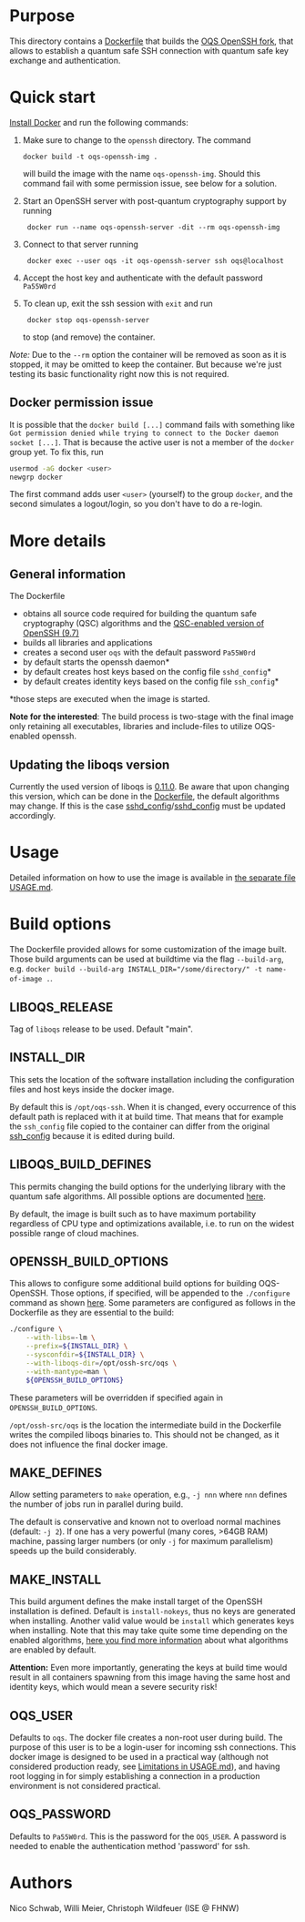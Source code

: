 # Purpose 

This directory contains a [Dockerfile](Dockerfile) that builds the [OQS OpenSSH fork](https://github.com/open-quantum-safe/openssh), that allows to establish a quantum safe SSH connection with quantum safe key exchange and authentication.

# Quick start

[Install Docker](https://docs.docker.com/install) and run the following commands:

1. Make sure to change to the `openssh` directory. The command

       docker build -t oqs-openssh-img .

   will build the image with the name `oqs-openssh-img`. Should this command fail with some permission issue, see below for a solution.

2. Start an OpenSSH server with post-quantum cryptography support by running

        docker run --name oqs-openssh-server -dit --rm oqs-openssh-img

3. Connect to that server running

        docker exec --user oqs -it oqs-openssh-server ssh oqs@localhost

4. Accept the host key and authenticate with the default password `Pa55W0rd`

5. To clean up, exit the ssh session with `exit` and run

        docker stop oqs-openssh-server

   to stop (and remove) the container.

*Note:* Due to the `--rm` option the container will be removed as soon as it is stopped, it may be omitted to keep the container. But because we're just testing its basic functionality right now this is not required.

## Docker permission issue

It is possible that the `docker build [...]` command fails with something like `Got permission denied while trying to connect to the Docker daemon socket [...]`. That is because the active user is not a member of the `docker` group yet. To fix this, run
```bash
usermod -aG docker <user>
newgrp docker
```
The first command adds user `<user>` (yourself) to the group `docker`, and the second simulates a logout/login, so you don't have to do a re-login.

# More details

## General information

The Dockerfile 
- obtains all source code required for building the quantum safe cryptography (QSC) algorithms and the [QSC-enabled version of OpenSSH (9.7)](https://github.com/open-quantum-safe/openssh/releases/tag/OQS-OpenSSH-snapshot-2024-08)
- builds all libraries and applications
- creates a second user `oqs` with the default password `Pa55W0rd`
- by default starts the openssh daemon\*
- by default creates host keys based on the config file `sshd_config`\*
- by default creates identity keys based on the config file `ssh_config`\*

\*those steps are executed when the image is started.

**Note for the interested**: The build process is two-stage with the final image only retaining all executables, libraries and include-files to utilize OQS-enabled openssh.

## Updating the liboqs version

Currently the used version of liboqs is [0.11.0](https://github.com/open-quantum-safe/liboqs/releases/tag/0.11.0). Be aware that upon changing this version, which can be done in the [Dockerfile](Dockerfile), the default algorithms may change. If this is the case [sshd_config](sshd_config)/[sshd_config](sshd_config) must be updated accordingly.

# Usage

Detailed information on how to use the image is available in [the separate file USAGE.md](USAGE.md).

# Build options

The Dockerfile provided allows for some customization of the image built. Those build arguments can be used at buildtime via the flag `--build-arg`, e.g. `docker build --build-arg INSTALL_DIR="/some/directory/" -t name-of-image .`.

## LIBOQS_RELEASE

Tag of `liboqs` release to be used. Default "main".

## INSTALL_DIR

This sets the location of the software installation including the configuration files and host keys inside the docker image.

By default this is `/opt/oqs-ssh`. When it is changed, every occurrence of this default path is replaced with it at build time. That means that for example the `ssh_config` file copied to the container can differ from the original [ssh_config](ssh_config) because it is edited during build.

## LIBOQS_BUILD_DEFINES

This permits changing the build options for the underlying library with the quantum safe algorithms. All possible options are documented [here](https://github.com/open-quantum-safe/liboqs/blob/main/CONFIGURE.md).

By default, the image is built such as to have maximum portability regardless of CPU type and optimizations available, i.e. to run on the widest possible range of cloud machines.

## OPENSSH_BUILD_OPTIONS

This allows to configure some additional build options for building OQS-OpenSSH. Those options, if specified, will be appended to the `./configure` command as shown [here](https://github.com/open-quantum-safe/openssh#step-2-build-the-fork). Some parameters are configured as follows in the Dockerfile as they are essential to the build:
```sh
./configure \
    --with-libs=-lm \
    --prefix=${INSTALL_DIR} \
    --sysconfdir=${INSTALL_DIR} \
    --with-liboqs-dir=/opt/ossh-src/oqs \
    --with-mantype=man \
    ${OPENSSH_BUILD_OPTIONS}
```
These parameters will be overridden if specified again in `OPENSSH_BUILD_OPTIONS`.

`/opt/ossh-src/oqs` is the location the intermediate build in the Dockerfile writes the compiled liboqs binaries to. This should not be changed, as it does not influence the final docker image.

## MAKE_DEFINES

Allow setting parameters to `make` operation, e.g., `-j nnn` where `nnn` defines the number of jobs run in parallel during build. 

The default is conservative and known not to overload normal machines (default: `-j 2`). If one has a very powerful (many cores, >64GB RAM) machine, passing larger numbers (or only `-j` for maximum parallelism) speeds up the build considerably.

## MAKE_INSTALL

This build argument defines the make install target of the OpenSSH installation is defined. Default is `install-nokeys`, thus no keys are generated when installing. Another valid value would be `install` which generates keys when installing. Note that this may take quite some time depending on the enabled algorithms, [here you find more information](https://github.com/open-quantum-safe/openssh#supported-algorithms) about what algorithms are enabled by default.

**Attention:** Even more importantly, generating the keys at build time would result in all containers spawning from this image having the same host and identity keys, which would mean a severe security risk!

## OQS_USER

Defaults to `oqs`. The docker file creates a non-root user during build. The purpose of this user is to be a login-user for incoming ssh connections. This docker image is designed to be used in a practical way (although not considered production ready, see [Limitations in USAGE.md](USAGE.md#Limitations)), and having root logging in for simply establishing a connection in a production environment is not considered practical.

## OQS_PASSWORD

Defaults to `Pa55W0rd`. This is the password for the `OQS_USER`. A password is needed to enable the authentication method 'password' for ssh.

# Authors

Nico Schwab, Willi Meier, Christoph Wildfeuer (ISE @ FHNW)
